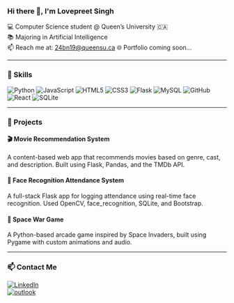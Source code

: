 ### Hi there 👋, I'm Lovepreet Singh

💻 Computer Science student @ Queen’s University 🇨🇦  
📚 Majoring in Artificial Intelligence  
📫 Reach me at: 24bn19@queensu.ca 
🌐 Portfolio coming soon...

---

### 🔧 Skills
![Python](https://img.shields.io/badge/-Python-black?style=flat&logo=python)
![JavaScript](https://img.shields.io/badge/-JavaScript-black?style=flat&logo=javascript)
![HTML5](https://img.shields.io/badge/-HTML5-E34F26?style=flat&logo=html5)
![CSS3](https://img.shields.io/badge/-CSS3-1572B6?style=flat&logo=css3)
![Flask](https://img.shields.io/badge/-Flask-000000?style=flat&logo=flask)
![MySQL](https://img.shields.io/badge/-MySQL-4479A1?style=flat&logo=mysql)
![GitHub](https://img.shields.io/badge/-GitHub-181717?style=flat&logo=github)
![React](https://img.shields.io/badge/-React-20232A?style=flat&logo=react)
![SQLite](https://img.shields.io/badge/-SQLite-003B57?style=flat&logo=sqlite)

---

### 🚀 Projects

#### 🎬 Movie Recommendation System
A content-based web app that recommends movies based on genre, cast, and description. Built using Flask, Pandas, and the TMDb API.  

#### 🧠 Face Recognition Attendance System
A full-stack Flask app for logging attendance using real-time face recognition. Used OpenCV, face_recognition, SQLite, and Bootstrap.  

#### 🌌 Space War Game
A Python-based arcade game inspired by Space Invaders, built using Pygame with custom animations and audio.  

---

### 📫 Contact Me
[![LinkedIn](https://img.shields.io/badge/-LinkedIn-0077B5?style=flat&logo=linkedin&logoColor=white)](https://www.linkedin.com/in/love-24bn19)  
[![outlook](https://img.shields.io/badge/-Email-red?style=flat&logo=gmail&logoColor=white)](mailto:24bn19@queensu.cal)
